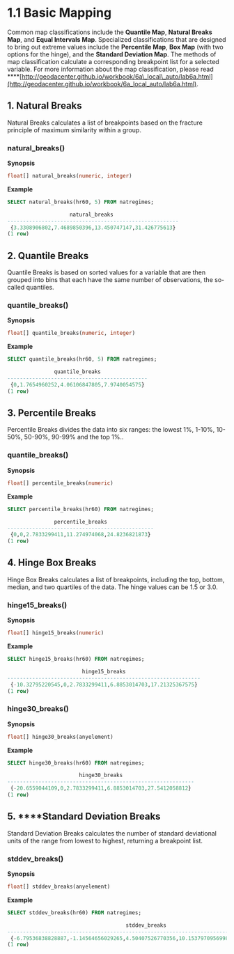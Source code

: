 # 1.1 Basic Mapping

Common map classifications include the **Quantile Map**, **Natural Breaks Map**, and **Equal Intervals Map**. Specialized classifications that are designed to bring out extreme values include the **Percentile Map**, **Box Map** \(with two options for the hinge\), and the **Standard Deviation Map**. The methods of map classification calculate a corresponding breakpoint list for a selected variable. For more information about the map classification, please read ****[http://geodacenter.github.io/workbook/6a\_local\_auto/lab6a.html](http://geodacenter.github.io/workbook/6a_local_auto/lab6a.html).

## 1. Natural Breaks

Natural Breaks calculates a list of breakpoints based on the fracture principle of maximum similarity within a group. 

### natural\_breaks\(\)

**Synopsis**

```sql
float[] natural_breaks(numeric, integer)
```

**Example**

```sql
SELECT natural_breaks(hr60, 5) FROM natregimes;

                    natural_breaks                     
-------------------------------------------------------
 {3.3308906802,7.4689850396,13.450747147,31.426775613}
(1 row)
```

## 2. Quantile Breaks

Quantile Breaks is based on sorted values for a variable that are then grouped into bins that each have the same number of observations, the so-called quantiles.

### quantile\_breaks\(\)

**Synopsis**

```sql
float[] quantile_breaks(numeric, integer)
```

**Example**

```sql
SELECT quantile_breaks(hr60, 5) FROM natregimes;

               quantile_breaks               
---------------------------------------------
 {0,1.7654960252,4.06106847805,7.9740054575}
(1 row)
```

## **3.** Percentile Breaks

Percentile Breaks divides the data into six ranges: the lowest 1%, 1-10%, 10-50%, 50-90%, 90-99% and the top 1%..

### quantile\_breaks\(\)

**Synopsis**

```sql
float[] percentile_breaks(numeric)
```

**Example**

```sql
SELECT percentile_breaks(hr60) FROM natregimes;

               percentile_breaks               
-----------------------------------------------
 {0,0,2.7833299411,11.274974068,24.8236821873}
(1 row)
```

## 4. Hinge Box Breaks

Hinge Box Breaks calculates a list of breakpoints, including the top, bottom, median, and two quartiles of the data. The hinge values can be 1.5 or 3.0. 

### hinge15\_breaks\(\)

**Synopsis**

```sql
float[] hinge15_breaks(numeric)
```

**Example**

```sql
SELECT hinge15_breaks(hr60) FROM natregimes;

                        hinge15_breaks                        
--------------------------------------------------------------
 {-10.32795220545,0,2.7833299411,6.8853014703,17.21325367575}
(1 row)
```

### hinge30\_breaks\(\)

**Synopsis**

```sql
float[] hinge30_breaks(anyelement)
```

**Example**

```sql
SELECT hinge30_breaks(hr60) FROM natregimes;

                       hinge30_breaks                       
------------------------------------------------------------
 {-20.6559044109,0,2.7833299411,6.8853014703,27.5412058812}
(1 row)
```

## 5. ****Standard Deviation Breaks

Standard Deviation Breaks calculates the number of standard deviational units of the range from lowest to highest, returning a breakpoint list.

### stddev\_breaks\(\)

**Synopsis**

```sql
float[] stddev_breaks(anyelement)
```

**Example**

```sql
SELECT stddev_breaks(hr60) FROM natregimes;

                                      stddev_breaks                                      
-----------------------------------------------------------------------------------------
 {-6.79536838828887,-1.14564656029265,4.50407526770356,10.1537970956998,15.803518923696}
(1 row)
```

## 

